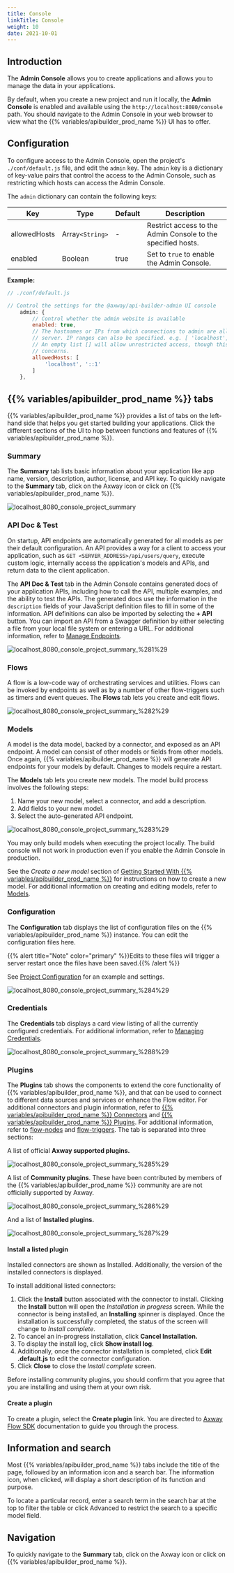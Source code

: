 ```yaml
---
title: Console
linkTitle: Console
weight: 10
date: 2021-10-01
---
```


## Introduction

The **Admin Console** allows you to create applications and allows you to manage the data in your applications.

By default, when you create a new project and run it locally, the **Admin Console** is enabled and available using the `http://localhost:8080/console` path. You should navigate to the Admin Console in your web browser to view what the {{% variables/apibuilder_prod_name %}} UI has to offer.

## Configuration

To configure access to the Admin Console, open the project's `./conf/default.js` file, and edit the `admin` key. The `admin` key is a dictionary of key-value pairs that control the access to the Admin Console, such as restricting which hosts can access the Admin Console.

The `admin` dictionary can contain the following keys:

| Key | Type | Default | Description |
| --- | --- | --- | --- |
| allowedHosts | Array`<String>` | \- | Restrict access to the Admin Console to the specified hosts. |
| enabled | Boolean | true | Set to `true` to enable the Admin Console. |

**Example:**

```javascript
// ./conf/default.js

// Control the settings for the @axway/api-builder-admin UI console
    admin: {
        // Control whether the admin website is available
        enabled: true,
        // The hostnames or IPs from which connections to admin are allowed. Hostnames must be resolvable on the
        // server. IP ranges can also be specified. e.g. [ 'localhost', '192.168.1.0/24', '10.1.1.1' ]
        // An empty list [] will allow unrestricted access, though this is not recommended due to security
        // concerns.
        allowedHosts: [
            'localhost', '::1'
        ]
    },
```

## {{% variables/apibuilder_prod_name %}} tabs

{{% variables/apibuilder_prod_name %}} provides a list of tabs on the left-hand side that helps you get started building your applications. Click the different sections of the UI to hop between functions and features of {{% variables/apibuilder_prod_name %}}.

### Summary

The **Summary** tab lists basic information about your application like app name, version, description, author, license, and API key. To quickly navigate to the **Summary** tab, click on the Axway icon or click on {{% variables/apibuilder_prod_name %}}.

![localhost_8080_console_project_summary](/Images/localhost_8080_console_project_summary.png)

### API Doc & Test

On startup, API endpoints are automatically generated for all models as per their default configuration. An API provides a way for a client to access your application, such as `GET <SERVER_ADDRESS>/api/users/query`, execute custom logic, internally access the application's models and APIs, and return data to the client application.

The **API Doc & Test** tab in the Admin Console contains generated docs of your application APIs, including how to call the API, multiple examples, and the ability to test the APIs. The generated docs use the information in the `description` fields of your JavaScript definition files to fill in some of the information. API definitions can also be imported by selecting the **\+ API** button. You can import an API from a Swagger definition by either selecting a file from your local file system or entering a URL. For additional information, refer to [Manage Endpoints](/docs/developer_guide/flows/manage_endpoints/).

![localhost_8080_console_project_summary_%281%29](/Images/localhost_8080_console_project_summary_(1).png)

### Flows

A flow is a low-code way of orchestrating services and utilities. Flows can be invoked by endpoints as well as by a number of other flow-triggers such as timers and event queues. The **Flows** tab lets you create and edit flows.

![localhost_8080_console_project_summary_%282%29](/Images/localhost_8080_console_project_summary_(2).png)

### Models

A model is the data model, backed by a connector, and exposed as an API endpoint. A model can consist of other models or fields from other models. Once again, {{% variables/apibuilder_prod_name %}} will generate API endpoints for your models by default. Changes to models require a restart.

The **Models** tab lets you create new models. The model build process involves the following steps:

1. Name your new model, select a connector, and add a description.
1. Add fields to your new model.
1. Select the auto-generated API endpoint.

![localhost_8080_console_project_summary_%283%29](/Images/localhost_8080_console_project_summary_(3).png)

You may only build models when executing the project locally. The build console will not work in production even if you enable the Admin Console in production.

See the _Create a new model_ section of [Getting Started With {{% variables/apibuilder_prod_name %}}](/docs/getting_started_with_api_builder/) for instructions on how to create a new model. For additional information on creating and editing models, refer to [Models](/docs/developer_guide/console/models/).

### Configuration

The **Configuration** tab displays the list of configuration files on the {{% variables/apibuilder_prod_name %}} instance. You can edit the configuration files here.

{{% alert title="Note" color="primary" %}}Edits to these files will trigger a server restart once the files have been saved.{{% /alert %}}

See [Project Configuration](/docs/developer_guide/project/configuration/project_configuration/) for an example and settings.

![localhost_8080_console_project_summary_%284%29](/Images/localhost_8080_console_project_summary_(4).png)

### Credentials

The **Credentials** tab displays a card view listing of all the currently configured credentials. For additional information, refer to [Managing Credentials](/docs/developer_guide/credentials/managing_credentials/).

![localhost_8080_console_project_summary_%288%29](/Images/localhost_8080_console_project_summary_(8).png)

### Plugins

The **Plugins** tab shows the components to extend the core functionality of {{% variables/apibuilder_prod_name %}}, and that can be used to connect to different data sources and services or enhance the Flow editor. For additional connectors and plugin information, refer to [{{% variables/apibuilder_prod_name %}} Connectors](/docs/developer_guide/connectors/) and [{{% variables/apibuilder_prod_name %}} Plugins](/docs/developer_guide/plugins/). For additional information, refer to [flow-nodes](/docs/developer_guide/flows/flow-nodes/) and [flow-triggers](/docs/developer_guide/flows/flow-triggers/). The tab is separated into three sections:

A list of official **Axway supported plugins.**

![localhost_8080_console_project_summary_%285%29](/Images/localhost_8080_console_project_summary_(5).png)

A list of **Community plugins**. These have been contributed by members of the {{% variables/apibuilder_prod_name %}} community are are not officially supported by Axway.

![localhost_8080_console_project_summary_%286%29](/Images/localhost_8080_console_project_summary_(6).png)

And a list of **Installed plugins.**

![localhost_8080_console_project_summary_%287%29](/Images/localhost_8080_console_project_summary_(7).png)

#### Install a listed plugin

Installed connectors are shown as Installed. Additionally, the version of the installed connectors is displayed.

To install additional listed connectors:

1. Click the **Install** button associated with the connector to install. Clicking the **Install** button will open the _Installation in progress_ screen.
    While the connector is being installed, an **Installing** spinner is displayed.
    Once the installation is successfully completed, the status of the screen will change to _Install complete_.
1. To cancel an in-progress installation, click **Cancel Installation.**
1. To display the install log, click **Show install log**.
1. Additionally, once the connector installation is completed, click **Edit <connector>.default.js** to edit the connector configuration.
1. Click **Close** to close the _Install complete_ screen.

Before installing community plugins, you should confirm that you agree that you are installing and using them at your own risk.

#### Create a plugin

To create a plugin, select the **Create plugin** link. You are directed to [Axway Flow SDK](/docs/developer_guide/flows/axway_flow_sdk/) documentation to guide you through the process.

## Information and search

Most {{% variables/apibuilder_prod_name %}} tabs include the title of the page, followed by an information icon and a search bar. The information icon, when clicked, will display a short description of its function and purpose.

To locate a particular record, enter a search term in the search bar at the top to filter the table or click Advanced to restrict the search to a specific model field.

## Navigation

To quickly navigate to the **Summary** tab, click on the Axway icon or click on {{% variables/apibuilder_prod_name %}}.
